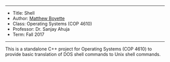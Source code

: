 *******************************************************************

* Title:     Shell
* Author:    [Matthew Boyette](mailto:N00868808@ospreys.unf.edu)
* Class:     Operating Systems (COP 4610)
* Professor: Dr. Sanjay Ahuja
* Term:      Fall 2017

*******************************************************************

This is a standalone C++ project for Operating Systems (COP 4610) to provide basic translation of DOS shell commands to Unix shell commands.